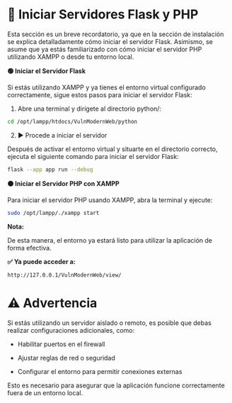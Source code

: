 # **🚀 Iniciar Servidores Flask y PHP**

Esta sección es un breve recordatorio, ya que en la sección de instalación se explica detalladamente cómo iniciar el servidor Flask.
Asimismo, se asume que ya estás familiarizado con cómo iniciar el servidor PHP utilizando XAMPP o desde tu entorno local.

**🟢 Iniciar el Servidor Flask**

Si estás utilizando XAMPP y ya tienes el entorno virtual configurado correctamente, sigue estos pasos para iniciar el servidor Flask:

1. Abre una terminal y dirígete al directorio python/:

```bash
cd /opt/lampp/htdocs/VulnModernWeb/python
```
2. ▶️ Procede a iniciar el servidor

Después de activar el entorno virtual y situarte en el directorio correcto, ejecuta el siguiente comando para iniciar el servidor Flask:

```bash
flask --app app run --debug
```

**🟠 Iniciar el Servidor PHP con XAMPP**

Para iniciar el servidor PHP usando XAMPP, abra la terminal y ejecute:

```bash
sudo /opt/lampp/./xampp start
```

**Nota:**

De esta manera, el entorno ya estará listo para utilizar la aplicación de forma efectiva.

**✅ Ya puede acceder a:** 
```
http://127.0.0.1/VulnModernWeb/view/
```

# **⚠️ Advertencia**

Si estás utilizando un servidor aislado o remoto, es posible que debas realizar configuraciones adicionales, como:

  * Habilitar puertos en el firewall

  * Ajustar reglas de red o seguridad

  * Configurar el entorno para permitir conexiones externas

Esto es necesario para asegurar que la aplicación funcione correctamente fuera de un entorno local.
